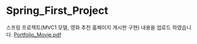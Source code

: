 # Spring_First_Project
스프링 프로젝트(MVC1 모델, 영화 추천 홈페이지 게시판 구현) 내용을 업로드 하였습니다.
[Portfolio_Movie.pdf](https://github.com/kanu21sj/Spring_First_Project/files/6425769/Portfolio_Movie.pdf)
